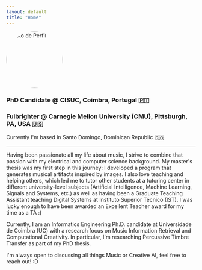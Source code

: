 ```yaml
---
layout: default
title: "Home"
---
```


<img src="{{ site.baseurl }}/assets/images/profile.jpg" alt="Foto de Perfil" style="width:150px; border-radius:50%;">


### PhD Candidate @ CISUC, Coimbra, Portugal 🇵🇹

### Fulbrighter @ Carnegie Mellon University (CMU), Pittsburgh, PA, USA 🇺🇸

Currently I'm based in Santo Domingo, Dominican Republic 🇩🇴

---

Having been passionate all my life about music, I strive to combine that passion with my electrical and computer science background. My master's thesis was my first step in this journey: I developed a program that generates musical artifacts inspired by images. I also love teaching and helping others, which led me to tutor other students at a tutoring center in different university-level subjects (Artificial Intelligence, Machine Learning, Signals and Systems, etc.) as well as having been a Graduate Teaching Assistant teaching Digital Systems at Instituto Superior Técnico (IST). I was lucky enough to have been awarded an Excellent Teacher award for my time as a TA :)

Currently, I am an Informatics Engineering Ph.D. candidate at Universidade de Coimbra (UC) with a research focus on Music Information Retrieval and Computational Creativity. In particular, I'm researching Percussive Timbre Transfer as part of my PhD thesis. 

I'm always open to discussing all things Music or Creative AI, feel free to reach out! :D